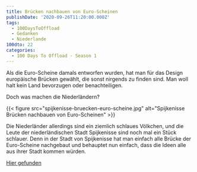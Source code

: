 ```yaml
---
title: Brücken nachbauen von Euro-Scheinen
publishDate: '2020-09-26T11:20:00.000Z'
tags:
  - 100DaysToOffload
  - Gedanken
  - Niederlande
100dto: 22
categories:
  - 100 Days To Offload - Season 1
---
```


Als die Euro-Scheine damals entworfen wurden, hat man für das Design europäische Brücken gewählt, die sonst nirgends zu finden sind. Man woll halt kein Land bevorzugen oder benachteiligen.

Doch was machen die Niederländern?

<!--more-->

{{< figure src="spijkenisse-bruecken-euro-scheine.jpg" alt="Spijkenisse Brücken nachbauen von Euro-Scheinen" >}}

Die Niederländer allerdings sind ein ziemlich schlaues Völkchen, und die Leute der niederländischen Stadt Spijkenisse sind noch mal ein Stück schlauer. Denn in der Stadt von Spijkenisse hat man einfach alle Brücke der Euro-Scheine nachgebaut und behauptet nun einfach, dass die Ideen alle aus ihrer Stadt kommen würden.

[Hier gefunden](https://twitter.com/page_eco/status/1309490061243604993)

